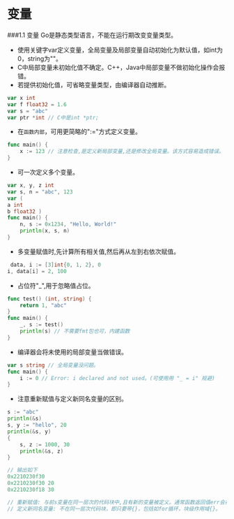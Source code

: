 
变量
=========

###1.1 变量
Go是静态类型语言，不能在运行期改变变量类型。

- 使⽤关键字var定义变量，全局变量及局部变量⾃动初始化为默认值，如int为0，string为""。
- C中局部变量未初始化值不确定。C++，Java中局部变量不做初始化操作会报错。
- 若提供初始化值，可省略变量类型，由编译器自动推断。
```go
var x int
var f float32 = 1.6
var s = "abc"
var ptr *int // C中是int *ptr;
```
- 在`函数内部`，可用更简略的":="方式定义变量。
```go
func main() {
    x := 123 // 注意检查,是定义新局部变量,还是修改全局变量。该方式容易造成错误。
}
```
- 可一次定义多个变量。
```go
var x, y, z int
var s, n = "abc", 123
var (
a int
b float32 )
func main() {
    n, s := 0x1234, "Hello, World!"
    println(x, s, n)
}
```
- 多变量赋值时,先计算所有相关值,然后再从左到右依次赋值。
```go
￼data, i := [3]int{0, 1, 2}, 0
i, data[i] = 2, 100
```
- 占位符"_",⽤于忽略值占位。
```go
func test() (int, string) {
    return 1, "abc"
}
func main() {
    _, s := test()
    println(s) // 不需要fmt包也可，内建函数
}
```
- 编译器会将未使用的局部变量当做错误。
```go
var s string // 全局变量没问题。
func main() {
    i := 0 // Error: i declared and not used。(可使⽤用 "_ = i" 规避)
}
```
- 注意重新赋值与定义新同名变量的区别。
```go
s := "abc"
println(&s)
s, y := "hello", 20
println(&s, y)
{
    s, z := 1000, 30
    println(&s, z)
}

// 输出如下
0x2210230f30
0x2210230f30 20
0x2210230f18 30

// 重新赋值: 与前s变量在同一层次的代码块中,且有新的变量被定义。通常函数返回值err会被重复使用。
// 定义新同名变量: 不在同一层次代码块，即只要带{}，包括如for循环，块级作用域{}。
```
